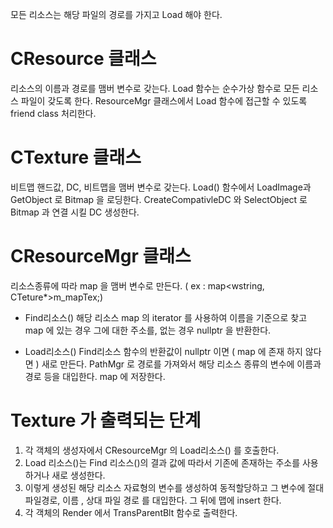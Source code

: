 모든 리소스는 해당 파일의 경로를 가지고 Load 해야 한다.

# CResource 클래스

리소스의 이름과 경로를 맴버 변수로 갖는다.
Load 함수는 순수가상 함수로 모든 리소스 파일이 갖도록 한다.
ResourceMgr 클래스에서 Load 함수에 접근할 수 있도록 friend class 처리한다.

# CTexture 클래스

비트맵 핸드값, DC, 비트맵을 맴버 변수로 갖는다.
Load() 함수에서 LoadImage과 GetObject 로 Bitmap 을 로딩한다.
CreateCompativleDC 와 SelectObject 로 Bitmap 과 연결 시킬 DC 생성한다.

# CResourceMgr 클래스

리소스종류에 따라 map 을 맴버 변수로 만든다.
( ex : map<wstring, CTeture*>m_mapTex;)

- Find리소스()
해당 리소스 map 의 iterator 를 사용하여 이름을 기준으로 찾고 map 에 있는 경우 그에 대한 주소를,  없는 경우 nullptr 을 반환한다.

- Load리소스()
Find리소스 함수의 반환값이 nullptr 이면 ( map 에 존재 하지 않다면 ) 새로 만든다.
PathMgr 로 경로를 가져와서 해당 리소스 종류의 변수에 이름과 경로 등을 대입한다.
map 에 저장한다.

# Texture 가 출력되는 단계
1. 각 객체의 생성자에서  CResourceMgr 의 Load리소스() 를 호출한다.
2. Load 리소스()는  Find 리소스()의 결과 값에 따라서 기존에 존재하는 주소를 사용하거나 새로 생성한다.
3. 이렇게 생성된 해당 리소스 자료형의 변수를 생성하여 동적할당하고 그 변수에 절대 파일경로, 이름 , 상대 파일 경로 를 대입한다. 그 뒤에 맵에 insert 한다.
4. 각 객체의 Render 에서  TransParentBlt 함수로 출력한다. 